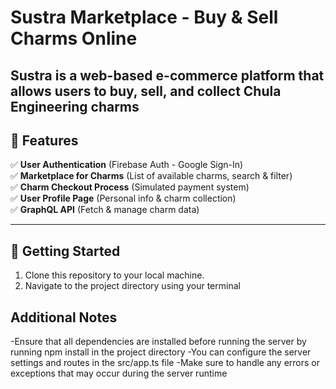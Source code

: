 # Sustra Marketplace - Buy & Sell Charms Online
Sustra is a web-based e-commerce platform that allows users to buy, sell, and collect **Chula Engineering charms**
--

## 📌 **Features**
✅ **User Authentication** (Firebase Auth - Google Sign-In)  
✅ **Marketplace for Charms** (List of available charms, search & filter)  
✅ **Charm Checkout Process** (Simulated payment system)  
✅ **User Profile Page** (Personal info & charm collection)  
✅ **GraphQL API** (Fetch & manage charm data)  

---

## 🚀 **Getting Started**

1. Clone this repository to your local machine.
2. Navigate to the project directory using your terminal

## Additional Notes
-Ensure that all dependencies are installed before running the server by running npm install in the project directory
-You can configure the server settings and routes in the src/app.ts file
-Make sure to handle any errors or exceptions that may occur during the server runtime
